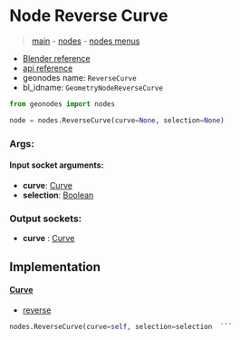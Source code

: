 # Node Reverse Curve

> [main](../structure.md) - [nodes](nodes.md) - [nodes menus](nodes_menus.md)

- [Blender reference](https://docs.blender.org/manual/en/latest/modeling/geometry_nodes/curve/reverse_curve.html)
- [api reference](https://docs.blender.org/api/current/bpy.types.GeometryNodeReverseCurve.html)
- geonodes name: `ReverseCurve`
- bl_idname: `GeometryNodeReverseCurve`

```python
from geonodes import nodes

node = nodes.ReverseCurve(curve=None, selection=None)
```

### Args:

#### Input socket arguments:

- **curve**: [Curve](Curve.md)
- **selection**: [Boolean](Boolean.md)

### Output sockets:

- **curve** : [Curve](Curve.md)

## Implementation

#### [Curve](Curve.md)

 - [reverse](Curve.md#reverse)
  ```python
  nodes.ReverseCurve(curve=self, selection=selection  ```


